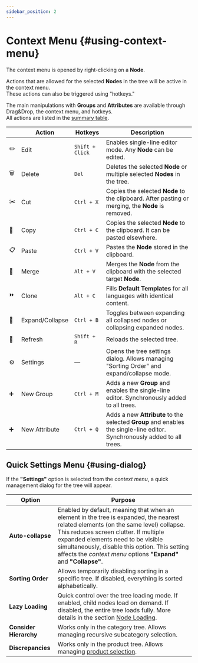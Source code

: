 ```yaml
---
sidebar_position: 2
---
```


# Context Menu {#using-context-menu}

The context menu is opened by right-clicking on a **Node**.

Actions that are allowed for the selected **Nodes** in the tree will be active in the context menu.  
These actions can also be triggered using "hotkeys."

The main manipulations with **Groups** and **Attributes** are available through Drag&Drop, the context menu, and hotkeys.  
All actions are listed in the [summary table](/module-features/summary-table.md).

|   | **Action** | **Hotkeys** | **Description** |
|---|------------|------------|-----------------|
| ✏️ | Edit | `Shift + Click` | Enables single-line editor mode. Any **Node** can be edited. |
| 🗑️ | Delete | `Del` | Deletes the selected **Node** or multiple selected **Nodes** in the tree. |
| ✂️ | Cut | `Ctrl + X` | Copies the selected **Node** to the clipboard. After pasting or merging, the **Node** is removed. |
| 📄 | Copy | `Ctrl + C` | Copies the selected **Node** to the clipboard. It can be pasted elsewhere. |
| 📋 | Paste | `Ctrl + V` | Pastes the **Node** stored in the clipboard. |
| 🔗 | Merge | `Alt + V` | Merges the **Node** from the clipboard with the selected target **Node**. |
| ⏩ | Clone | `Alt + C` | Fills **Default Templates** for all languages with identical content. |
| 📂 | Expand/Collapse | `Ctrl + B` | Toggles between expanding all collapsed nodes or collapsing expanded nodes. |
| 🔄 | Refresh | `Shift + R` | Reloads the selected tree. |
| ⚙️ | Settings | — | Opens the tree settings dialog. Allows managing "Sorting Order" and expand/collapse mode. |
| ➕ | New Group | `Ctrl + M` | Adds a new **Group** and enables the single-line editor. Synchronously added to all trees. |
| ➕ | New Attribute | `Ctrl + Q` | Adds a new **Attribute** to the selected **Group** and enables the single-line editor. Synchronously added to all trees. |

## Quick Settings Menu {#using-dialog}

If the **"Settings"** option is selected from the *context menu*, a quick management dialog for the tree will appear.

| **Option** | **Purpose** |
|-----------|------------|
| **Auto-collapse** | Enabled by default, meaning that when an element in the tree is expanded, the nearest related elements (on the same level) collapse. This reduces screen clutter. If multiple expanded elements need to be visible simultaneously, disable this option. This setting affects the *context menu* options **"Expand"** and **"Collapse"**. |
| **Sorting Order** | Allows temporarily disabling sorting in a specific tree. If disabled, everything is sorted alphabetically. |
| **Lazy Loading** | Quick control over the tree loading mode. If enabled, child nodes load on demand. If disabled, the entire tree loads fully. More details in the section [Node Loading](/general-info/lazy-load.md). |
| **Consider Hierarchy** | Works only in the category tree. Allows managing recursive subcategory selection. |
| **Discrepancies** | Works only in the product tree. Allows managing [product selection](/general-info/product-filter.md). |
